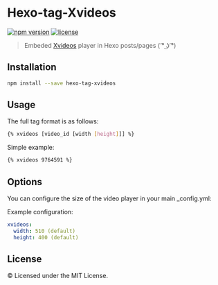 # Hexo-tag-Xvideos

[![npm version](https://img.shields.io/npm/v/hexo-tag-xvideos.svg)](https://www.npmjs.com/package/hexo-tag-xvideos) [![license](https://img.shields.io/npm/l/hexo-tag-xvideos.svg?style=flat)](https://raw.github.com/welksonramos/hexo-tag-xvideos/blob/master/LICENSE)

> Embeded [Xvideos](https://xvideos.com) player in Hexo posts/pages ( ͡°﻿ ͜ʖ ͡°)

## Installation

```bash
npm install --save hexo-tag-xvideos
```

## Usage

The full tag format is as follows:

```bash
{% xvideos [video_id [width [height]]] %}
```
Simple example:

```bash
{% xvideos 9764591 %}
```

## Options

You can configure the size of the video player in your main _config.yml:

Example configuration:

```yml
xvideos:
  width: 510 (default)
  height: 400 (default)
```

## License

&copy; Licensed under the MIT License.
